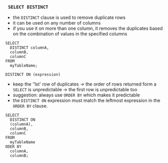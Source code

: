 ### ``` SELECT DISTINCT```

- the ```DISTINCT``` clause is used to remove duplicate rows
- it can be used on any number of columns
- if you use it on more than one column, it removes the duplicates based on the combination of values in the specified columns

```
SELECT
  DISTINCT columnA,
  columnB,
  columnC
FROM
  myTableName;
```

```DISTINCT ON (expression)```
- keep the '1st' row of duplicates -> the order of rows returned form a ```SELECT``` is unpredictable -> the first row is unpredictable too
- suggestion: always use ```ORDER BY``` which makes it predictable
- the ```DISTINCT ON``` expression must match the leftmost expression in the ```ORDER BY``` clause.

```
SELECT
  DISTINCT ON
  (columnA),
  columnB,
  columnC
FROM
  myTableName
ODER BY
  columnA,
  columnB;
```
